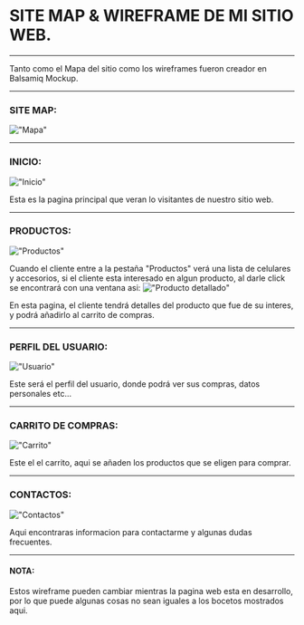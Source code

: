 # SITE MAP & WIREFRAME DE MI SITIO WEB.
___
Tanto como el Mapa del sitio como los wireframes fueron creador en Balsamiq Mockup.
___
### SITE MAP:

!["Mapa"](https://raw.githubusercontent.com/ifaneduardo/Tatooine/master/docs/SiteMap-Wireframe/MapaDelSitio.png)
___
### INICIO:
!["Inicio"](https://raw.githubusercontent.com/ifaneduardo/Tatooine/master/docs/SiteMap-Wireframe/Home.png)

Esta es la pagina principal que veran lo visitantes de nuestro sitio web.
___
### PRODUCTOS:
!["Productos"](https://raw.githubusercontent.com/ifaneduardo/Tatooine/master/docs/SiteMap-Wireframe/Producto1.png)

Cuando el cliente entre a la pestaña "Productos" verá una lista de celulares y accesorios, si el cliente esta interesado en algun producto, al darle click se encontrará con una ventana asi:
!["Producto detallado"](https://raw.githubusercontent.com/ifaneduardo/Tatooine/master/docs/SiteMap-Wireframe/Producto2.png)

En esta pagina, el cliente tendrá detalles del producto que fue de su interes, y podrá añadirlo al carrito de compras.
___
### PERFIL DEL USUARIO:
!["Usuario"](https://raw.githubusercontent.com/ifaneduardo/Tatooine/master/docs/SiteMap-Wireframe/PerfilUsuario.png)

Este será el perfil del usuario, donde podrá ver sus compras, datos personales etc...
___
### CARRITO DE COMPRAS:
!["Carrito"](https://raw.githubusercontent.com/ifaneduardo/Tatooine/master/docs/SiteMap-Wireframe/Carrito.png)

Este el el carrito, aqui se añaden los productos que se eligen para comprar.
___
### CONTACTOS:
!["Contactos"](https://raw.githubusercontent.com/ifaneduardo/Tatooine/master/docs/SiteMap-Wireframe/Contacto.png)

Aqui encontraras informacion para contactarme y algunas dudas frecuentes.

___


#### NOTA:
Estos wireframe pueden cambiar mientras la pagina web esta en desarrollo, por lo que puede algunas cosas no sean iguales a los bocetos mostrados aqui.